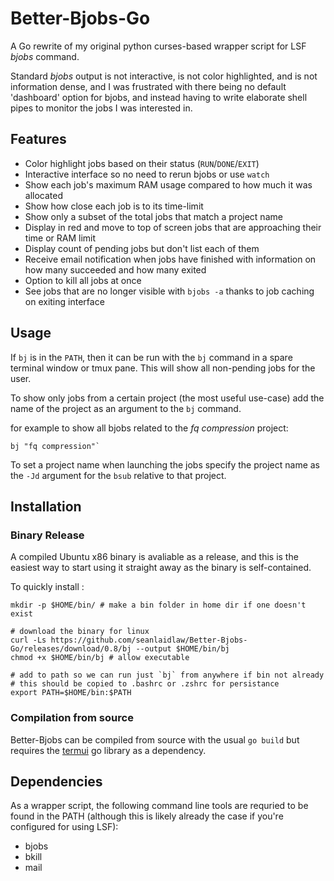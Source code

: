 # Better-Bjobs-Go

A Go rewrite of my original python curses-based wrapper script for LSF _bjobs_ command.

Standard _bjobs_ output is not interactive, is not color highlighted, and is not
information dense, and I was frustrated with there being no default 'dashboard'
option for bjobs, and instead having to write elaborate shell pipes to monitor
the jobs I was interested in.

## Features

- Color highlight jobs based on their status (`RUN`/`DONE`/`EXIT`)
- Interactive interface so no need to rerun bjobs or use `watch`
- Show each job's maximum RAM usage compared to how much it was allocated
- Show how close each job is to its time-limit
- Show only a subset of the total jobs that match a project name
- Display in red and move to top of screen jobs that are approaching their
time or RAM limit
- Display count of pending jobs but don't list each of them
- Receive email notification when jobs have finished with information on how many
succeeded and how many exited
- Option to kill all jobs at once
- See jobs that are no longer visible with `bjobs -a` thanks to job caching on
exiting interface

## Usage

If `bj` is in the `PATH`, then it can be run with the `bj` command
in a spare terminal window or tmux pane.
This will show all non-pending jobs for the user.

To show only jobs from a certain project (the most useful use-case) add the
name of the project as an argument to the `bj` command.

for example to show all bjobs related to the _fq compression_ project:

```{bash}
bj "fq compression"`
```

To set a project name when launching the jobs specify the project name as the
`-Jd` argument for the `bsub` relative to that project.

## Installation

### Binary Release

A compiled Ubuntu x86 binary is avaliable as a release, and this is the easiest
way to start using it straight away as the binary is self-contained.

To quickly install :

```{bash}
mkdir -p $HOME/bin/ # make a bin folder in home dir if one doesn't exist

# download the binary for linux
curl -Ls https://github.com/seanlaidlaw/Better-Bjobs-Go/releases/download/0.8/bj --output $HOME/bin/bj
chmod +x $HOME/bin/bj # allow executable

# add to path so we can run just `bj` from anywhere if bin not already
# this should be copied to .bashrc or .zshrc for persistance
export PATH=$HOME/bin:$PATH
```

### Compilation from source

Better-Bjobs can be compiled from source with the usual `go build` but
requires the [termui](https://github.com/gizak/termui/) go library as a dependency.

## Dependencies

As a wrapper script, the following command line tools are requried to be found
in the PATH
(although this is likely already the case if you're configured for using LSF):

- bjobs
- bkill
- mail
